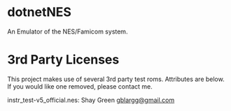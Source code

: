 dotnetNES
========

An Emulator of the NES/Famicom system.


3rd Party Licenses
========

This project makes use of several 3rd party test roms. Attributes are below. If you would like one removed, please contact me. 

instr_test-v5_official.nes: Shay Green <gblargg@gmail.com>